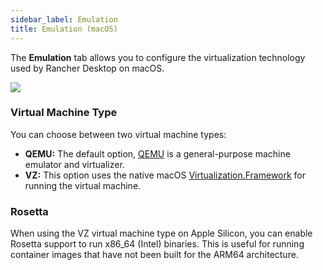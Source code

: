 ```yaml
---
sidebar_label: Emulation
title: Emulation (macOS)
---
```


<head>
  <link rel="canonical" href="https://docs.rancherdesktop.io/ui/preferences/virtual-machine/emulation"/>
</head>

The **Emulation** tab allows you to configure the virtualization technology used by Rancher Desktop on macOS.

![](rd-versioned-asset://preferences/macOS_virtualMachine_tabEmulation.png)

### Virtual Machine Type

You can choose between two virtual machine types:

-   **QEMU:** The default option, [QEMU](https://www.qemu.org/documentation/) is a general-purpose machine emulator and virtualizer.
-   **VZ:** This option uses the native macOS [Virtualization.Framework](https://developer.apple.com/documentation/virtualization) for running the virtual machine.

### Rosetta

When using the VZ virtual machine type on Apple Silicon, you can enable Rosetta support to run x86_64 (Intel) binaries. This is useful for running container images that have not been built for the ARM64 architecture.
